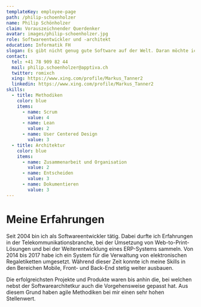 ```yaml
---
templateKey: employee-page
path: /philip-schoenholzer
name: Philip Schönholzer
claim: Vorauszeichnender Querdenker
avatar: images/philip-schoenholzer.jpg
role: Softwareentwickler und -architekt
education: Informatik FH
slogan: Es gibt nicht genug gute Software auf der Welt. Daran möchte ich etwas ändern.
contact:
  tel: +41 78 909 82 44
  mail: philip.schoenholzer@apptiva.ch
  twitter: romixch
  xing: https://www.xing.com/profile/Markus_Tanner2
  linkedin: https://www.xing.com/profile/Markus_Tanner2
skills:
  - title: Methodiken
    color: blue
    items:
      - name: Scrum
        value: 4
      - name: Lean
        value: 2
      - name: User Centered Design
        value: 3
  - title: Architektur
    color: blue
    items:
      - name: Zusammenarbeit und Organisation
        value: 2
      - name: Entscheiden
        value: 3
      - name: Dokumentieren
        value: 3
---
```


# Meine Erfahrungen

Seit 2004 bin ich als Softwareentwickler tätig. Dabei durfte ich Erfahrungen in der Telekommunikationsbranche, bei der Umsetzung von Web-to-Print-Lösungen und bei der Weiterentwicklung eines ERP-Systems sammeln. Von 2014 bis 2017 habe ich ein System für die Verwaltung von elektronischen Regaletiketten umgesetzt. Während dieser Zeit konnte ich meine Skills in den Bereichen Mobile, Front- und Back-End stetig weiter ausbauen.

Die erfolgreichsten Projekte und Produkte waren bis anhin die, bei welchen nebst der Softwarearchitetkur auch die Vorgehensweise gepasst hat. Aus diesem Grund haben agile Methodiken bei mir einen sehr hohen Stellenwert.
